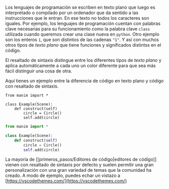 Los lenguajes de programación se escriben en texto plano que luego es interpretado o compilado por un ordenador que da sentido a las instrucciones que le entran. En ese texto no todos los caracteres son iguales. Por ejemplo, los lenguajes de programación cuentan con palabras clave necesarias para su funcionamiento como la palabra clave `class` utilizada cuando queremos crear una clase nueva en `python`. Otro ejemplo son los enteros `1`, que son distintos de las cadenas `"1"`. Y así con muchos otros tipos de *texto plano* que tiene funciones y significados distintss en el código.

El resaltado de sintaxis distingue entre los diferentes tipos de *texto plano* y aplica automáticamente a cada uno un color diferente para que sea más fácil distinguir una cosa de otra. 

Aquí tienes un ejemplo entre la diferencia de código en texto plano y código con resaltado de sintaxis.

```text
from manim import *

class Example(Scene):
	def construct(self)
		circle = Circle()
		self.add(circle)
```

```python
from manim import *

class Example(Scene):
	def construct(self)
		circle = Circle()
		self.add(circle)
```

La mayoría de [[primeros_pasos/Editores de código|editores de código]] vienen con resaltado de sintaxis por defecto y suelen permitir una gran personalización con una gran variedad de temas que la comunidad ha creado. A modo de ejemplo, puedes echar un vistazo a [https://vscodethemes.com/](https://vscodethemes.com/)